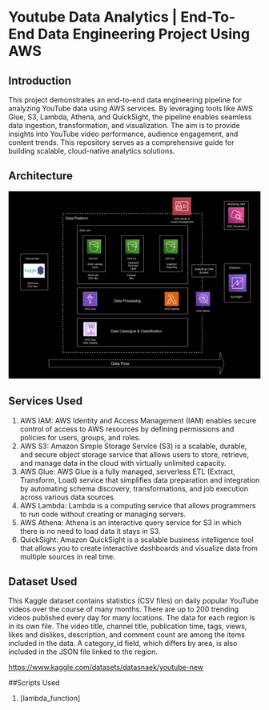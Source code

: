 # Youtube Data Analytics | End-To-End Data Engineering Project Using AWS

## Introduction
This project demonstrates an end-to-end data engineering pipeline for analyzing YouTube data using AWS services. By leveraging tools like AWS Glue, S3, Lambda, Athena, and QuickSight, the pipeline enables seamless data ingestion, transformation, and visualization. The aim is to provide insights into YouTube video performance, audience engagement, and content trends. This repository serves as a comprehensive guide for building scalable, cloud-native analytics solutions.

## Architecture
![Project_Architecture](Architecture.png)

## Services Used
1. AWS IAM: AWS Identity and Access Management (IAM) enables secure control of access to AWS resources by defining permissions and policies for users, groups, and roles.
2. AWS S3: Amazon Simple Storage Service (S3) is a scalable, durable, and secure object storage service that allows users to store, retrieve, and manage data in the cloud with virtually unlimited capacity.
3. AWS Glue: AWS Glue is a fully managed, serverless ETL (Extract, Transform, Load) service that simplifies data preparation and integration by automating schema discovery, transformations, and job execution across various data sources.
4. AWS Lambda: Lambda is a computing service that allows programmers to run code without creating or managing servers.
5. AWS Athena: Athena is an interactive query service for S3 in which there is no need to load data it stays in S3.
6. QuickSight: Amazon QuickSight is a scalable business intelligence tool that allows you to create interactive dashboards and visualize data from multiple sources in real time.

## Dataset Used
This Kaggle dataset contains statistics (CSV files) on daily popular YouTube videos over the course of many months. There are up to 200 trending videos published every day for many locations. The data for each region is in its own file. The video title, channel title, publication time, tags, views, likes and dislikes, description, and comment count are among the items included in the data. A category_id field, which differs by area, is also included in the JSON file linked to the region.

https://www.kaggle.com/datasets/datasnaek/youtube-new

##Scripts Used
1. [lambda_function]
